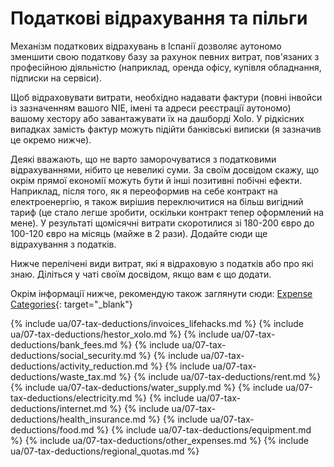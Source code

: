 # Податкові відрахування та пільги

Механізм податкових відрахувань в Іспанії дозволяє аутономо зменшити свою податкову базу за рахунок певних витрат,
пов'язаних з професійною діяльністю (наприклад, оренда офісу, купівля обладнання, підписки на сервіси).

Щоб відраховувати витрати, необхідно надавати фактури (повні інвойси із зазначенням вашого NIE, імені та адреси
реєстрації аутономо) вашому хестору або завантажувати їх на дашборді Xolo. У рідкісних випадках замість фактур можуть
підійти банківські виписки (я зазначив це окремо нижче).

Деякі вважають, що не варто заморочуватися з податковими відрахуваннями, нібито це невеликі суми. За своїм досвідом
скажу, що окрім прямої економії можуть бути й інші позитивні побічні ефекти. Наприклад, після того, як я переоформив на
себе контракт на електроенергію, я також вирішив переключитися на більш вигідний тариф (це стало легше зробити, оскільки
контракт тепер оформлений на мене). У результаті щомісячні витрати скоротилися зі 180-200 євро до 100-120 євро на
місяць (майже в 2 рази). Додайте сюди ще відрахування з податків.

Нижче перелічені види витрат, які я відраховую з податків або про які знаю. Діліться у чаті своїм досвідом, якщо вам є
що додати.

Окрім інформації нижче, рекомендую також заглянути
сюди: [Expense Categories](https://www.xolo.io/es-en/faq/xolo-spain/category/all-you-can-deduct-as-a-freelancer-in-spain/subcategory/expense-categories){:
target="_blank"}

{% include ua/07-tax-deductions/invoices_lifehacks.md %}
{% include ua/07-tax-deductions/hestor_xolo.md %}
{% include ua/07-tax-deductions/bank_fees.md %}
{% include ua/07-tax-deductions/social_security.md %}
{% include ua/07-tax-deductions/activity_reduction.md %}
{% include ua/07-tax-deductions/waste_tax.md %}
{% include ua/07-tax-deductions/rent.md %}
{% include ua/07-tax-deductions/water_supply.md %}
{% include ua/07-tax-deductions/electricity.md %}
{% include ua/07-tax-deductions/internet.md %}
{% include ua/07-tax-deductions/health_insurance.md %}
{% include ua/07-tax-deductions/food.md %}
{% include ua/07-tax-deductions/equipment.md %}
{% include ua/07-tax-deductions/other_expenses.md %}
{% include ua/07-tax-deductions/regional_quotas.md %}
